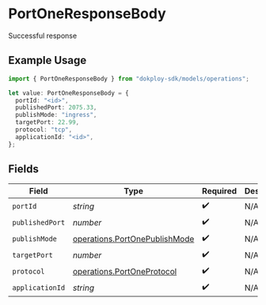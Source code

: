 # PortOneResponseBody

Successful response

## Example Usage

```typescript
import { PortOneResponseBody } from "dokploy-sdk/models/operations";

let value: PortOneResponseBody = {
  portId: "<id>",
  publishedPort: 2075.33,
  publishMode: "ingress",
  targetPort: 22.99,
  protocol: "tcp",
  applicationId: "<id>",
};
```

## Fields

| Field                                                                          | Type                                                                           | Required                                                                       | Description                                                                    |
| ------------------------------------------------------------------------------ | ------------------------------------------------------------------------------ | ------------------------------------------------------------------------------ | ------------------------------------------------------------------------------ |
| `portId`                                                                       | *string*                                                                       | :heavy_check_mark:                                                             | N/A                                                                            |
| `publishedPort`                                                                | *number*                                                                       | :heavy_check_mark:                                                             | N/A                                                                            |
| `publishMode`                                                                  | [operations.PortOnePublishMode](../../models/operations/portonepublishmode.md) | :heavy_check_mark:                                                             | N/A                                                                            |
| `targetPort`                                                                   | *number*                                                                       | :heavy_check_mark:                                                             | N/A                                                                            |
| `protocol`                                                                     | [operations.PortOneProtocol](../../models/operations/portoneprotocol.md)       | :heavy_check_mark:                                                             | N/A                                                                            |
| `applicationId`                                                                | *string*                                                                       | :heavy_check_mark:                                                             | N/A                                                                            |